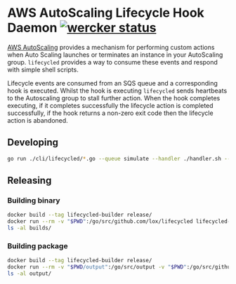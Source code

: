 AWS AutoScaling Lifecycle Hook Daemon [![wercker status](https://app.wercker.com/status/53e4d9070a3b038c7b6aa98b3a2294f1/s/master "wercker status")](https://app.wercker.com/project/byKey/53e4d9070a3b038c7b6aa98b3a2294f1)
=====================================

[AWS AutoScaling](https://docs.aws.amazon.com/AutoScaling/latest/DeveloperGuide/lifecycle-hooks.html) provides a mechanism for performing custom actions when Auto Scaling launches or terminates an instance in your AutoScaling group. `lifecycled` provides a way to consume these events and respond with simple shell scripts.

Lifecycle events are consumed from an SQS queue and a corresponding hook is executed. Whilst the hook is executing `lifecycled` sends heartbeats to the Autoscaling group to stall further action. When the hook completes executing, if it completes successfully the lifecycle action is completed successfully, if the hook returns a non-zero exit code then the lifecycle action is abandoned.

## Developing

```bash
go run ./cli/lifecycled/*.go --queue simulate --handler ./handler.sh --instanceid llamas
```

## Releasing
### Building binary
```bash
docker build --tag lifecycled-builder release/
docker run --rm -v "$PWD":/go/src/github.com/lox/lifecycled lifecycled-builder build.sh
ls -al builds/
```
### Building package

```bash
docker build --tag lifecycled-builder release/
docker run --rm -v "$PWD/output":/go/src/output -v "$PWD":/go/src/github.com/lox/lifecycled -e LIFECYCLE_QUEUE=yourqueue -e AWS_REGION=yourregion -e PKG_VERSION=1.0.0 lifecycled-builder pkg-builder.sh
ls -al output/
```
